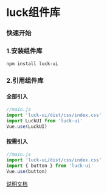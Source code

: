 # luck组件库

### 快速开始

### 1.安装组件库
```bash
npm install luck-ui
```

### 2.引用组件库

#### 全部引入
```js
//main.js
import 'luck-ui/dist/css/index.css'
import LuckUI from 'luck-ui'
Vue.use(LuckUI)
```

#### 按需引入
```js
//main.js
import 'luck-ui/dist/css/index.css'
import { button } from 'luck-ui'
Vue.use(button)
```

<a href="javascript:window.open('https://lwq0615.github.io/luck-ui/')">说明文档</a>
